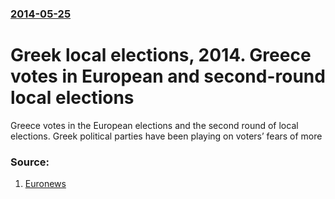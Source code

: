 ### [2014-05-25](/news/2014/05/25/index.md)

# Greek local elections, 2014. Greece votes in European and second-round local elections 

Greece votes in the European elections and the second round of local elections. Greek political parties have been playing on voters’ fears of more


### Source:

1. [Euronews](http://www.euronews.com/2014/05/25/greece-votes-in-european-and-second-round-local-elections/)
